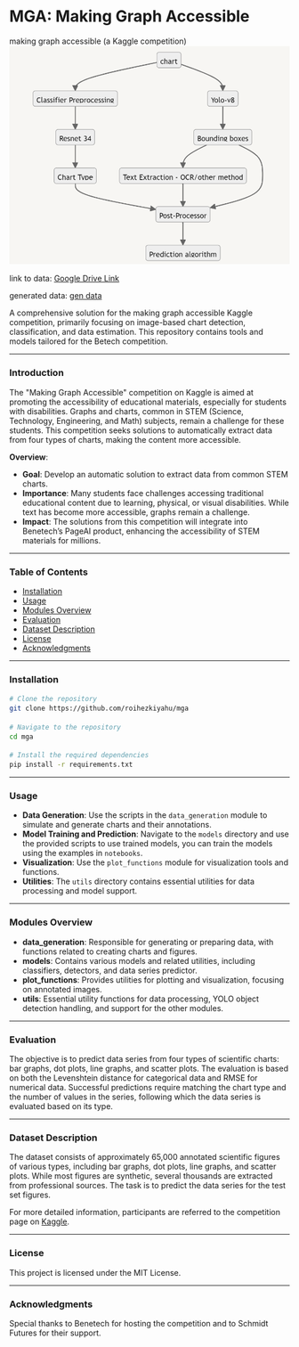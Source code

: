 
# MGA: Making Graph Accessible

making graph accessible (a Kaggle competition) 
![flow.png](flow.png)

link to data: [Google Drive Link](https://drive.google.com/drive/folders/1ZM9y2OkGAk_A_dK-ZhtE0oXLPzaYtjew?usp=sharing)

generated data: [gen data](https://www.kaggle.com/datasets/roihezkiyahu/mga-generated-charts)

A comprehensive solution for the making graph accessible Kaggle competition, primarily focusing on image-based chart detection, classification, and data estimation. This repository contains tools and models tailored for the Betech competition.

---

### Introduction

The "Making Graph Accessible" competition on Kaggle is aimed at promoting the accessibility of educational materials, especially for students with disabilities. Graphs and charts, common in STEM (Science, Technology, Engineering, and Math) subjects, remain a challenge for these students. This competition seeks solutions to automatically extract data from four types of charts, making the content more accessible.

**Overview**:
- **Goal**: Develop an automatic solution to extract data from common STEM charts.
- **Importance**: Many students face challenges accessing traditional educational content due to learning, physical, or visual disabilities. While text has become more accessible, graphs remain a challenge.
- **Impact**: The solutions from this competition will integrate into Benetech’s PageAI product, enhancing the accessibility of STEM materials for millions.

---

### Table of Contents

- [Installation](#installation)
- [Usage](#usage)
- [Modules Overview](#modules-overview)
- [Evaluation](#evaluation)
- [Dataset Description](#dataset-description)
- [License](#license)
- [Acknowledgments](#acknowledgments)

---

### Installation

```bash
# Clone the repository
git clone https://github.com/roihezkiyahu/mga

# Navigate to the repository
cd mga

# Install the required dependencies
pip install -r requirements.txt
```

---

### Usage

- **Data Generation**: Use the scripts in the `data_generation` module to simulate and generate charts and their annotations.
- **Model Training and Prediction**: Navigate to the `models` directory and use the provided scripts to use trained models, you can train the models using the examples in `notebooks`.
- **Visualization**: Use the `plot_functions` module for visualization tools and functions.
- **Utilities**: The `utils` directory contains essential utilities for data processing and model support.

---

### Modules Overview

- **data_generation**: Responsible for generating or preparing data, with functions related to creating charts and figures.
- **models**: Contains various models and related utilities, including classifiers, detectors, and data series predictor.
- **plot_functions**: Provides utilities for plotting and visualization, focusing on annotated images.
- **utils**: Essential utility functions for data processing, YOLO object detection handling, and support for the other modules.

---

### Evaluation

The objective is to predict data series from four types of scientific charts: bar graphs, dot plots, line graphs, and scatter plots. The evaluation is based on both the Levenshtein distance for categorical data and RMSE for numerical data. Successful predictions require matching the chart type and the number of values in the series, following which the data series is evaluated based on its type.

---

### Dataset Description

The dataset consists of approximately 65,000 annotated scientific figures of various types, including bar graphs, dot plots, line graphs, and scatter plots. While most figures are synthetic, several thousands are extracted from professional sources. The task is to predict the data series for the test set figures.

For more detailed information, participants are referred to the competition page on [Kaggle](https://www.kaggle.com/competitions/benetech-making-graphs-accessible).

---

### License

This project is licensed under the MIT License.

---

### Acknowledgments

Special thanks to Benetech for hosting the competition and to Schmidt Futures for their support.

